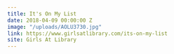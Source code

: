```yaml
---
title: It's On My List
date: 2018-04-09 00:00:00 Z
image: "/uploads/AOLU3730.jpg"
link: https://www.girlsatlibrary.com/its-on-my-list
site: Girls At Library
---
```


